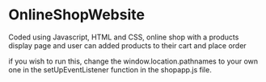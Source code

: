 # OnlineShopWebsite
Coded using Javascript, HTML and CSS, online shop with a products display page and user can added products to their cart and place order

if you wish to run this, change the window.location.pathnames to your own one in the setUpEventListener function in the shopapp.js file.
